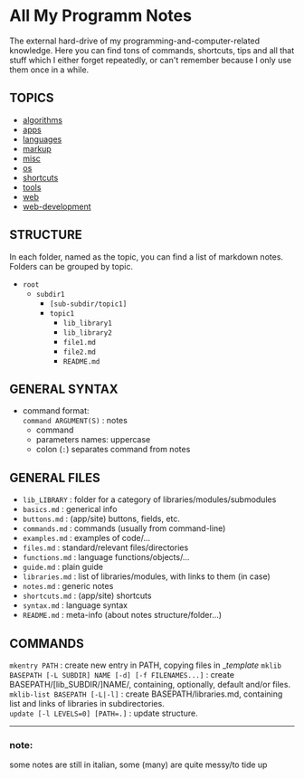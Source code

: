 # All My Programm Notes
The external hard-drive of my programming-and-computer-related knowledge.
Here you can find tons of commands, shortcuts, tips and all that stuff which I either forget repeatedly, or can't remember because I only use them once in a while.

## TOPICS  
*	[algorithms](algorithms/README.md)  
*	[apps](apps/README.md)  
*	[languages](languages/README.md)  
*	[markup](markup/README.md)  
*	[misc](misc/README.md)  
*	[os](os/README.md)  
*	[shortcuts](shortcuts/README.md)  
*	[tools](tools/README.md)  
*	[web](web/README.md)  
*	[web-development](web-development/README.md)  

## STRUCTURE
In each folder, named as the topic, you can find a list of markdown notes.
Folders can be grouped by topic.

-	`root` 
	-	`subdir1`  
		-	`[sub-subdir/topic1]`
		-	`topic1`  
			-	`lib_library1`
			-	`lib_library2`
			-	`file1.md`  
			-	`file2.md`  
			-	`README.md`  

## GENERAL SYNTAX
-	command format:  
	`command ARGUMENT(S)` : notes  
	-	command  
	-	parameters names: uppercase
	-	colon (`:`) separates command from notes

## GENERAL FILES
*	`lib_LIBRARY` : folder for a category of libraries/modules/submodules  
*	`basics.md` : generical info  
*	`buttons.md` : (app/site) buttons, fields, etc.  
*	`commands.md` : commands (usually from command-line)  
*	`examples.md` : examples of code/...  
*	`files.md` : standard/relevant files/directories  
*	`functions.md` : language functions/objects/...  
*	`guide.md` : plain guide  
*	`libraries.md` : list of libraries/modules, with links to them (in case)  
*	`notes.md` : generic notes  
*	`shortcuts.md` : (app/site) shortcuts  
*	`syntax.md` : language syntax  
*	`README.md` : meta-info (about notes structure/folder...)  

## COMMANDS
`mkentry PATH` : create new entry in PATH, copying files in __template_
`mklib BASEPATH [-L SUBDIR] NAME [-d] [-f FILENAMES...]` : create BASEPATH/[lib_SUBDIR/]NAME/, containing, optionally, default and/or files.  
`mklib-list BASEPATH [-L|-l]` : create BASEPATH/libraries.md, containing list and links of libraries in subdirectories.  
`update [-l LEVELS=0] [PATH=.]` : update structure.




---
### note:
some notes are still in italian, some (many) are quite messy/to tide up







































